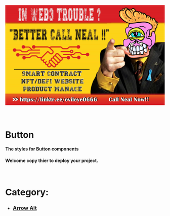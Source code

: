 <div style='margin: auto'>
  <a href="https://linktr.ee/evileye0666" target="_blank"><img src="../Images/betterCallNeal.jpg" alt=""></a>
</div>
<br/><br/>
<h1>Button</h1>
<h4>The styles for Button components</h4>
<h4>Welcome copy thier to deploy your project.</h4>
<br/>
<h1>Category:</h1>
<ul>
  <li><h3><a href="https://github.com/Evileye0666/CSS-Components/tree/main/Button/ArrowAlt" target='_blank'>Arrow Alt</a></h3></li>
</ul>
<br/><br/>
